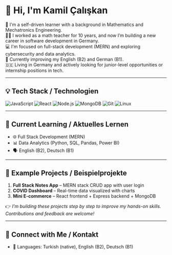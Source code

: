 # 👋 Hi, I'm Kamil Çalışkan

🎯 I'm a self-driven learner with a background in Mathematics and Mechatronics Engineering.  
🧑‍🏫 I worked as a math teacher for 10 years, and now I’m building a new career in software development in Germany.  
💻 I'm focused on full-stack development (MERN) and exploring cybersecurity and data analytics.  
🌱 Currently improving my English (B2) and German (B1).  
🇩🇪 Living in Germany and actively looking for junior-level opportunities or internship positions in tech.

---

## 💡 Tech Stack / Technologien

![JavaScript](https://img.shields.io/badge/-JavaScript-black?style=flat-square&logo=javascript)
![React](https://img.shields.io/badge/-React-black?style=flat-square&logo=react)
![Node.js](https://img.shields.io/badge/-Node.js-black?style=flat-square&logo=node.js)
![MongoDB](https://img.shields.io/badge/-MongoDB-black?style=flat-square&logo=mongodb)
![Git](https://img.shields.io/badge/-Git-black?style=flat-square&logo=git)
![Linux](https://img.shields.io/badge/-Linux-black?style=flat-square&logo=linux)

---

## 🧠 Current Learning / Aktuelles Lernen
- 🌐 Full Stack Development (MERN)
- 📊 Data Analytics (Python, SQL, Pandas, Power BI)
- 🗣️ English (B2), Deutsch (B1)

---

## 📂 Example Projects / Beispielprojekte

1. **Full Stack Notes App** – MERN stack CRUD app with user login
2. **COVID Dashboard** – Real-time data visualized with charts
3. **Mini E-commerce** – React frontend + Express backend + MongoDB

👉 *I’m building these projects step by step to improve my hands-on skills. Contributions and feedback are welcome!*

---

## 🔗 Connect with Me / Kontakt
- 💬 Languages: Turkish (native), English (B2), Deutsch (B1)
